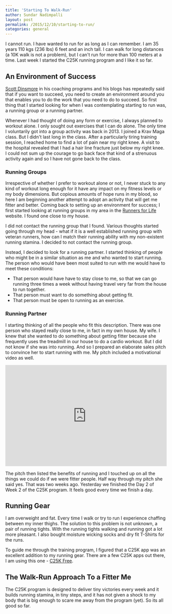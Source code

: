 ```yaml
---
title: 'Starting To Walk-Run'
author: Sundar Nadimpalli
layout: post
permalink: /2015/12/10/starting-to-run/
categories: general
---
```


I cannot run. I have wanted to run for as long as I can remember. I am 35 years 110 kgs (236 lbs) 6 feet and an inch tall. I can walk for long distances (a 10K walk is not a problem), but I can't run for more than 100 meters at a time. Last week I started the C25K running program and I like it so far. 

## An Environment of Success

[Scott Dinsmore](http://liveyourlegend.net/about-scott-dinsmore/) in his coaching programs and his blogs has repeatedly said that if you want to succeed, you need to create an environment around you that enables you to do the work that you need to do to succeed. So first thing that I started looking for when I was contemplating starting to run was, a running group or a running partner. 

Whenever I had thought of doing any form or exercise, I always planned to workout alone. I only sought out exercises that I can do alone. The only time I voluntarily got into a group activity was back in 2013. I joined a Krav Maga class. But I didn't last long in the class. After a particularly tiring training session, I reached home to find a lot of pain near my right knee. A visit to the hospital revealed that I had a hair line fracture just below my right knee. I could not sum up the courage to go back face that kind of a strenuous activity again and so I have not gone back to the class. 

### Running Groups

Irrespective of whether I prefer to workout alone or not, I never stuck to any kind of workout long enough for it have any impact on my fitness levels or my body dimensions. But copious amounts of hope runs in my blood, so here I am beginning another attempt to adopt an activity that will get me fitter and better. Coming back to setting up an environment for success; I first started looking at running groups in my area in the [Runners for Life](http://runnersforlife.com/page/training-in-bangalore) website. I found one close to my house. 

I did not contact the running group that I found. Various thoughts started going through my head - what if it is a well established running group with veteran runners, how can I match their running ability with my non-existent running stamina. I decided to not contact the running group. 

Instead, I decided to look for a running partner. I started thinking of people who might be in a similar situation as me and who wanted to start running. The person who would have been most suited to run with me would have to meet these conditions: 

- That person would have have to stay close to me, so that we can go running three times a week without having travel very far from the house to run together. 
- That person must want to do something about getting fit. 
- That person must be open to running as an exercise.

### Running Partner

I starting thinking of all the people who fit this description. There was one person who stayed really close to me, in fact in my own house. My wife. I knew that she wanted to do something about getting fitter because she frequently uses the treadmill in our house to do a cardio workout. But I did not know if she was into running. And so I prepared an elaborate sales pitch to convince her to start running with me. My pitch included a motivational video as well. 

<iframe width="100%" height="315" src="https://www.youtube.com/embed/8SbXgQqbOoU" frameborder="0" allowfullscreen></iframe>

The pitch then listed the benefits of running and I touched up on all the things we could do if we were fitter people. Half way through my pitch she said yes. That was two weeks ago. Yesterday we finished the Day 2 of Week 2 of the C25K program. It feels good every time we finish a day. 

## Running Gear

I am overweight and fat. Every time I walk or try to run I experience chaffing between my inner thighs. The solution to this problem is not unknown, a pair of running tights. With the running tights walking and running got a lot more pleasant. I also bought moisture wicking socks and dry fit T-Shirts for the runs. 

To guide me through the training program, I figured that a C25K app was an excellent addition to my running gear. There are a few C25K apps out there, I am using this one - [C25K Free](http://c25kfree.com). 

## The Walk-Run Approach To a Fitter Me

The C25K program is designed to deliver tiny victories every week and it builds running stamina, in tiny steps, and it has not given a shock to my body that is big enough to scare me away from the program (yet). So its all good so far. 
